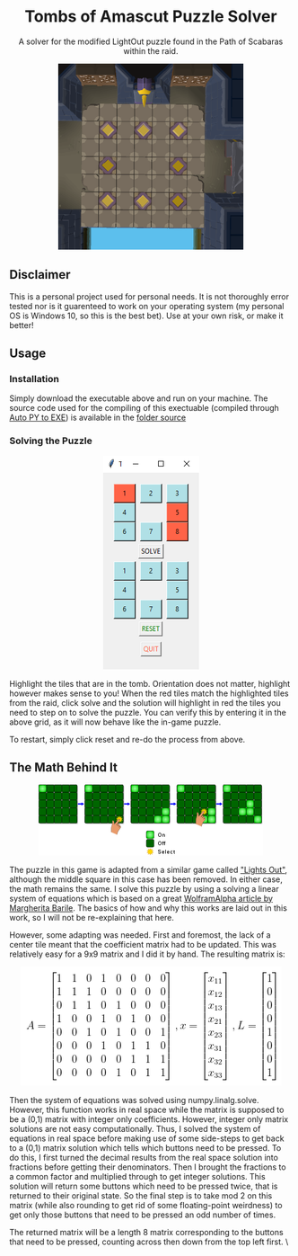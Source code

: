 
<h1 align="center">Tombs of Amascut Puzzle Solver</h1>
<p align="center">A solver for the modified LightOut puzzle found in the Path of Scabaras within the raid.</p>

<p align="center">
    <img src=imgs/lightoutpuzzleroom.PNG>
</p>

## Disclaimer

This is a personal project used for personal needs. It is not thoroughly error tested nor is it guarenteed to work on your operating system (my personal OS is Windows 10, so this is the best bet). Use at your own risk, or make it better! 

## Usage

### Installation

Simply download the executable above and run on your machine. The source code used for the compiling of this exectuable (compiled through [Auto PY to EXE](https://github.com/brentvollebregt/auto-py-to-exe)) is available in the [folder source](source)

### Solving the Puzzle

<p align="center">
    <img src=imgs/demo1.PNG>
</p>

Highlight the tiles that are in the tomb. Orientation does not matter, highlight however makes sense to you! When the red tiles match the highlighted tiles from the raid, click solve and the solution will highlight in red the tiles you need to step on to solve the puzzle. You can verify this by entering it in the above grid, as it will now behave like the in-game puzzle. 

To restart, simply click reset and re-do the process from above. 

## The Math Behind It

<p align="center">
    <img src=imgs/lightsoutillustration.png>
</p>

The puzzle in this game is adapted from a similar game called ["Lights Out"](https://en.wikipedia.org/wiki/Lights_Out_(game)), although the middle square in this case has been removed. In either case, the math remains the same. I solve this puzzle by using a solving a linear system of equations which is based on a great [WolframAlpha article by Margherita Barile](https://mathworld.wolfram.com/LightsOutPuzzle.html). The basics of how and why this works are laid out in this work, so I will not be re-explaining that here. 

However, some adapting was needed. First and foremost, the lack of a center tile meant that the coefficient matrix had to be updated. This was relatively easy for a 9x9 matrix and I did it by hand. The resulting matrix is: 

<p align="center">
    <img src=imgs/CodeCogsEqn.png>
</p>

Then the system of equations was solved using numpy.linalg.solve. However, this function works in real space while the matrix is supposed to be a (0,1) matrix with integer only coefficients. However, integer only matrix solutions are not easy computationally. Thus, I solved the system of equations in real space before making use of some side-steps to get back to a (0,1) matrix solution which tells which buttons need to be pressed. To do this, I first turned the decimal results from the real space solution into fractions before getting their denominators. Then I brought the fractions to a common factor and multiplied through to get integer solutions. This solution will return some buttons which need to be pressed twice, that is returned to their original state. So the final step is to take mod 2 on this matrix (while also rounding to get rid of some floating-point weirdness) to get only those buttons that need to be pressed an odd number of times. 

The returned matrix will be a length 8 matrix corresponding to the buttons that need to be pressed, counting across then down from the top left first. \

